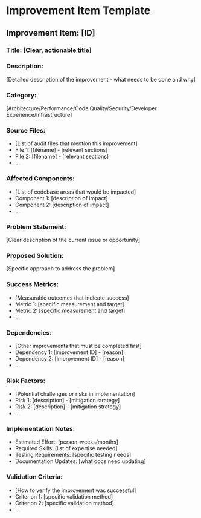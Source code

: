# Improvement Item Template

## Improvement Item: [ID]

### Title: [Clear, actionable title]

### Description: 
[Detailed description of the improvement - what needs to be done and why]

### Category: 
[Architecture/Performance/Code Quality/Security/Developer Experience/Infrastructure]

### Source Files:
- [List of audit files that mention this improvement]
- File 1: [filename] - [relevant sections]
- File 2: [filename] - [relevant sections]
- ...

### Affected Components:
- [List of codebase areas that would be impacted]
- Component 1: [description of impact]
- Component 2: [description of impact]
- ...

### Problem Statement:
[Clear description of the current issue or opportunity]

### Proposed Solution:
[Specific approach to address the problem]

### Success Metrics:
- [Measurable outcomes that indicate success]
- Metric 1: [specific measurement and target]
- Metric 2: [specific measurement and target]
- ...

### Dependencies:
- [Other improvements that must be completed first]
- Dependency 1: [improvement ID] - [reason]
- Dependency 2: [improvement ID] - [reason]
- ...

### Risk Factors:
- [Potential challenges or risks in implementation]
- Risk 1: [description] - [mitigation strategy]
- Risk 2: [description] - [mitigation strategy]
- ...

### Implementation Notes:
- Estimated Effort: [person-weeks/months]
- Required Skills: [list of expertise needed]
- Testing Requirements: [specific testing needs]
- Documentation Updates: [what docs need updating]

### Validation Criteria:
- [How to verify the improvement was successful]
- Criterion 1: [specific validation method]
- Criterion 2: [specific validation method]
- ...

